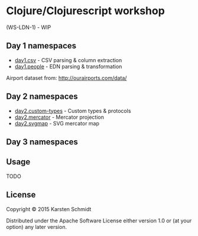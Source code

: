 # Clojure/Clojurescript workshop

(WS-LDN-1) - WIP

## Day 1 namespaces

- [day1.csv](src/ws_ldn_1/day1/csv.clj) - CSV parsing & column extraction
- [day1.people](src/ws_ldn_1/day1/people.clj) - EDN parsing & transformation

Airport dataset from: http://ourairports.com/data/

## Day 2 namespaces

- [day2.custom-types](src/ws_ldn_1/day2/custom_types.clj) - Custom types & protocols
- [day2.mercator](src/ws_ldn_1/day2/mercator.clj) - Mercator projection
- [day2.svgmap](src/ws_ldn_1/day2/svgmap.clj) - SVG mercator map

## Day 3 namespaces

## Usage

TODO

## License

Copyright © 2015 Karsten Schmidt

Distributed under the Apache Software License either version 1.0 or (at
your option) any later version.
